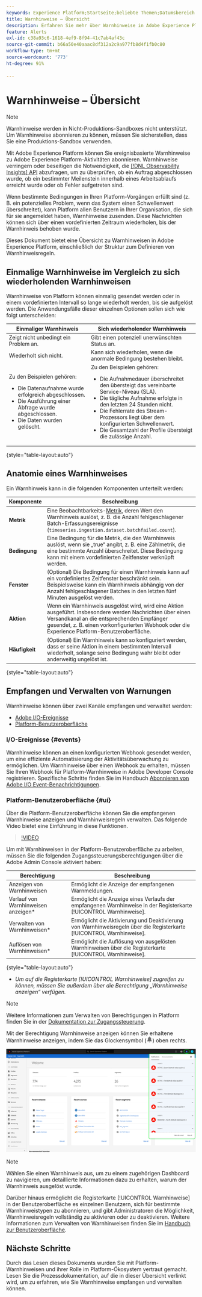 ```yaml
---
keywords: Experience Platform;Startseite;beliebte Themen;Datumsbereich
title: Warnhinweise – Übersicht
description: Erfahren Sie mehr über Warnhinweise in Adobe Experience Platform, einschließlich der Struktur der Definition von Warnhinweisregeln.
feature: Alerts
exl-id: c38a93c6-1618-4ef9-8f94-41c7ab4af43c
source-git-commit: b66a50e40aaac8df312a2c9a977fb8d4f1fb0c80
workflow-type: tm+mt
source-wordcount: '773'
ht-degree: 91%

---
```


# Warnhinweise – Übersicht

>[!NOTE]
>
>Warnhinweise werden in Nicht-Produktions-Sandboxes nicht unterstützt. Um Warnhinweise abonnieren zu können, müssen Sie sicherstellen, dass Sie eine Produktions-Sandbox verwenden.

Mit Adobe Experience Platform können Sie ereignisbasierte Warnhinweise zu Adobe Experience Platform-Aktivitäten abonnieren. Warnhinweise verringern oder beseitigen die Notwendigkeit, die [[!DNL Observability Insights] API](../api/overview.md) abzufragen, um zu überprüfen, ob ein Auftrag abgeschlossen wurde, ob ein bestimmter Meilenstein innerhalb eines Arbeitsablaufs erreicht wurde oder ob Fehler aufgetreten sind.

Wenn bestimmte Bedingungen in Ihren Platform-Vorgängen erfüllt sind (z. B. ein potenzielles Problem, wenn das System einen Schwellenwert überschreitet), kann Platform allen Benutzern in Ihrer Organisation, die sich für sie angemeldet haben, Warnhinweise zusenden. Diese Nachrichten können sich über einen vordefinierten Zeitraum wiederholen, bis der Warnhinweis behoben wurde.

Dieses Dokument bietet eine Übersicht zu Warnhinweisen in Adobe Experience Platform, einschließlich der Struktur zum Definieren von Warnhinweisregeln.

## Einmalige Warnhinweise im Vergleich zu sich wiederholenden Warnhinweisen

Warnhinweise von Platform können einmalig gesendet werden oder in einem vordefinierten Intervall so lange wiederholt werden, bis sie aufgelöst werden. Die Anwendungsfälle dieser einzelnen Optionen sollen sich wie folgt unterscheiden:

| Einmaliger Warnhinweis | Sich wiederholender Warnhinweis |
| --- | --- |
| Zeigt nicht unbedingt ein Problem an. | Gibt einen potenziell unerwünschten Status an. |
| Wiederholt sich nicht. | Kann sich wiederholen, wenn die anormale Bedingung bestehen bleibt. |
| Zu den Beispielen gehören:<ul><li>Die Datenaufnahme wurde erfolgreich abgeschlossen.</li><li>Die Ausführung einer Abfrage wurde abgeschlossen.</li><li>Die Daten wurden gelöscht.</li></ul> | Zu den Beispielen gehören:<ul><li>Die Aufnahmedauer überschreitet den übersteigt das vereinbarte Service-Niveau (SLA).</li><li>Die tägliche Aufnahme erfolgte in den letzten 24 Stunden nicht.</li><li>Die Fehlerrate des Stream-Prozessors liegt über dem konfigurierten Schwellenwert.</li><li>Die Gesamtzahl der Profile übersteigt die zulässige Anzahl.</li></ul> |

{style="table-layout:auto"}

## Anatomie eines Warnhinweises

Ein Warnhinweis kann in die folgenden Komponenten unterteilt werden:

| Komponente | Beschreibung |
| --- | --- |
| **Metrik** | Eine Beobachtbarkeits-[Metrik](../api/metrics.md#available-metrics), deren Wert den Warnhinweis auslöst, z. B. die Anzahl fehlgeschlagener Batch-Erfassungsereignisse (`timeseries.ingestion.dataset.batchfailed.count`). |
| **Bedingung** | Eine Bedingung für die Metrik, die den Warnhinweis auslöst, wenn sie „true“ angibt, z. B. eine Zählmetrik, die eine bestimmte Anzahl überschreitet. Diese Bedingung kann mit einem vordefinierten Zeitfenster verknüpft werden. |
| **Fenster** | (Optional) Die Bedingung für einen Warnhinweis kann auf ein vordefiniertes Zeitfenster beschränkt sein. Beispielsweise kann ein Warnhinweis abhängig von der Anzahl fehlgeschlagener Batches in den letzten fünf Minuten ausgelöst werden. |
| **Aktion** | Wenn ein Warnhinweis ausgelöst wird, wird eine Aktion ausgeführt. Insbesondere werden Nachrichten über einen Versandkanal an die entsprechenden Empfänger gesendet, z. B. einen vorkonfigurierten Webhook oder die Experience Platform-Benutzeroberfläche. |
| **Häufigkeit** | (Optional) Ein Warnhinweis kann so konfiguriert werden, dass er seine Aktion in einem bestimmten Intervall wiederholt, solange seine Bedingung wahr bleibt oder anderweitig ungelöst ist. |

{style="table-layout:auto"}

## Empfangen und Verwalten von Warnungen

Warnhinweise können über zwei Kanäle empfangen und verwaltet werden:

* [Adobe I/O-Ereignisse](#events)
* [Platform-Benutzeroberfläche](#ui)

### I/O-Ereignisse {#events}

Warnhinweise können an einen konfigurierten Webhook gesendet werden, um eine effiziente Automatisierung der Aktivitätsüberwachung zu ermöglichen. Um Warnhinweise über einen Webhook zu erhalten, müssen Sie Ihren Webhook für Platform-Warnhinweise in Adobe Developer Console registrieren. Spezifische Schritte finden Sie im Handbuch [Abonnieren von Adobe I/O Event-Benachrichtigungen](./subscribe.md).

### Platform-Benutzeroberfläche {#ui}

Über die Platform-Benutzeroberfläche können Sie die empfangenen Warnhinweise anzeigen und Warnhinweisregeln verwalten. Das folgende Video bietet eine Einführung in diese Funktionen.

>[!VIDEO](https://video.tv.adobe.com/v/336218?quality=12&learn=on)

Um mit Warnhinweisen in der Platform-Benutzeroberfläche zu arbeiten, müssen Sie die folgenden Zugangssteuerungsberechtigungen über die Adobe Admin Console aktiviert haben:

| Berechtigung | Beschreibung |
| --- | --- |
| Anzeigen von Warnhinweisen | Ermöglicht die Anzeige der empfangenen Warnmeldungen. |
| Verlauf von Warnhinweisen anzeigen* | Ermöglicht die Anzeige eines Verlaufs der empfangenen Warnhinweise in der Registerkarte [!UICONTROL Warnhinweise]. |
| Verwalten von Warnhinweisen* | Ermöglicht die Aktivierung und Deaktivierung von Warnhinweisregeln über die Registerkarte [!UICONTROL Warnhinweise]. |
| Auflösen von Warnhinweisen* | Ermöglicht die Auflösung von ausgelösten Warnhinweisen über die Registerkarte [!UICONTROL Warnhinweise]. |

{style="table-layout:auto"}

* *Um auf die Registerkarte [!UICONTROL Warnhinweise] zugreifen zu können, müssen Sie außerdem über die Berechtigung „Warnhinweise anzeigen“ verfügen.*

>[!NOTE]
>
>Weitere Informationen zum Verwalten von Berechtigungen in Platform finden Sie in der [Dokumentation zur Zugangssteuerung](../../access-control/ui/overview.md).

Mit der Berechtigung Warnhinweise anzeigen können Sie erhaltene Warnhinweise anzeigen, indem Sie das Glockensymbol (![Glockensymbol](../images/alerts/overview/icon.png)) oben rechts.

![](../images/alerts/overview/ui.png)

>[!NOTE]
>
> Wählen Sie einen Warnhinweis aus, um zu einem zugehörigen Dashboard zu navigieren, um detaillierte Informationen dazu zu erhalten, warum der Warnhinweis ausgelöst wurde.

Darüber hinaus ermöglicht die Registerkarte [!UICONTROL Warnhinweise] in der Benutzeroberfläche es einzelnen Benutzern, sich für bestimmte Warnhinweistypen zu abonnieren, und gibt Administratoren die Möglichkeit, Warnhinweisregeln vollständig zu aktivieren oder zu deaktivieren. Weitere Informationen zum Verwalten von Warnhinweisen finden Sie im [Handbuch zur Benutzeroberfläche](./ui.md).

## Nächste Schritte

Durch das Lesen dieses Dokuments wurden Sie mit Platform-Warnhinweisen und ihrer Rolle im Platform-Ökosystem vertraut gemacht. Lesen Sie die Prozessdokumentation, auf die in dieser Übersicht verlinkt wird, um zu erfahren, wie Sie Warnhinweise empfangen und verwalten können.
